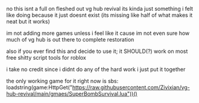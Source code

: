 no this isnt a full on fleshed out vg hub revival its kinda just something i felt like doing because it just doesnt exist (its missing like half of what makes it neat but it works)

im not adding more games unless i feel like it cause im not even sure how much of vg hub is out there to complete restoration

also if you ever find this and decide to use it; it SHOULD(?) work on most free shitty script tools for roblox

i take no credit since i didnt do any of the hard work i just put it together

the only working game for it right now is sbs: loadstring(game:HttpGet("https://raw.githubusercontent.com/Zivixian/vg-hub-revival/main/gmaes/SuperBombSurvival.lua"))()
